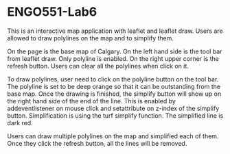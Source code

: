 # ENGO551-Lab6

This is an interactive map application with leaflet and leaflet draw. Users are allowed to draw polylines on the map and to simplify them.

On the page is the base map of Calgary. On the left hand side is the tool bar from leaflet draw. Only polyline is enabled. On the right upper corner is the refresh button. Users can clear all the polylines when click on it.

To draw polylines, user need to click on the polyline button on the tool bar. The polyline is set to be deep orange so that it can be outstanding from the base map. Once the drawing is finished, the simplify button will show up on the right hand side of the end of the line. This is enabled by addeventlistener on mouse click and setattribute on z-index of the simplify button. Simplification is using the turf simplify function. The simplified line is dark red.

Users can draw multiple polylines on the map and simplified each of them. Once they click the refresh button, all the lines will be removed.